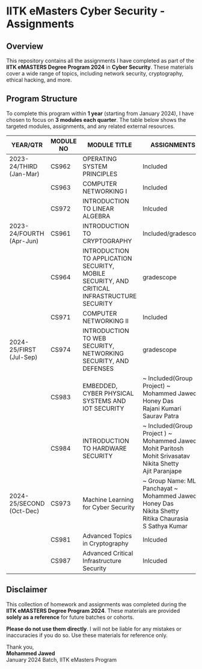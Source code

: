 # IITK eMasters Cyber Security - Assignments

## Overview
This repository contains all the assignments I have completed as part of the **IITK eMASTERS Degree Program 2024** in **Cyber Security**. These materials cover a wide range of topics, including network security, cryptography, ethical hacking, and more.

## Program Structure
To complete this program within **1 year** (starting from January 2024), I have chosen to focus on **3 modules each quarter**. The table below shows the targeted modules, assignments, and any related external resources.

| **YEAR/QTR**        | **MODULE NO**  | **MODULE TITLE**            | **ASSIGNMENTS**       | **EXTERNAL URL**      |  **STATUS**      |
|---------------------|----------------|-----------------------------|-----------------------|-----------------------|-----------------------|
| 2023-24/THIRD (Jan-Mar)      | CS962            | OPERATING SYSTEM PRINCIPLES         | Included     |       | ✅**COMPLETED** |
|  | CS963              | COMPUTER NETWORKING I         | Included    |       | ✅**COMPLETED**|
|  | CS972              | INTRODUCTION TO LINEAR ALGEBRA         | Inlcuded     |        | ✅**COMPLETED**|
| 2023-24/FOURTH (Apr-Jun) | CS961            | INTRODUCTION TO CRYPTOGRAPHY        | Included/gradescope     |       | ✅**COMPLETED**|
|  | CS964              | INTRODUCTION TO APPLICATION SECURITY, MOBILE SECURITY, AND CRITICAL INFRASTRUCTURE SECURITY        | gradescope     |       | ✅**COMPLETED**|
|   | CS971              | COMPUTER NETWORKING II        | Included     |       | ✅**COMPLETED**|
| 2024-25/FIRST (Jul-Sep) | CS974              | INTRODUCTION TO WEB SECURITY, NETWORKING SECURITY, AND DEFENSES         | gradescope      |       | ✅**COMPLETED**|
|   |CS983              | EMBEDDED, CYBER PHYSICAL SYSTEMS AND IOT SECURITY         | ~ Included(Group Project) ~ <br>Mohammed Jawed<br> Honey Das<br>Rajani Kumari<br>Saurav Patra    | [Video Presentation](https://www.youtube.com/watch?v=tK_jPE3XKwE)       | ✅**COMPLETED**|
|   | CS984              | INTRODUCTION TO HARDWARE SECURITY        | ~ Included(Group Project ) ~ <br>Mohammed Jawed<br>Mohit Paritosh<br>Mohit Srivasatav<br>Nikita Shetty<br>Ajit Paranjape     |       | ✅**COMPLETED**|
| 2024-25/SECOND (Oct-Dec) | CS973     | Machine Learning for Cyber Security       | ~ Group Name: ML Panchayat ~<br>Mohammed Jawed<br> Honey Das<br> Nikita Shetty<br>Ritika Chaurasia<br>S Sathya Kumar | [Git Repo](https://github.com/JawedCIA/CS973)     | ✅**COMPLETED** |
|   | CS981            |  Advanced Topics in Cryptography        | Inlcuded    |      | ✅**COMPLETED** |
|   | CS987             | Advanced Critical Infrastructure Security        | Inlcuded   |    | ✅**COMPLETED** |

## Disclaimer
This collection of homework and assignments was completed during the **IITK eMASTERS Degree Program 2024**. These materials are provided **solely as a reference** for future batches or cohorts.

**Please do not use them directly**. I will not be liable for any mistakes or inaccuracies if you do so. Use these materials for reference only.

Thank you,  
**Mohammed Jawed**  
January 2024 Batch, IITK eMasters Program
